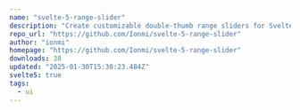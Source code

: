 ```yaml
---
name: "svelte-5-range-slider"
description: "Create customizable double-thumb range sliders for Svelte 5."
repo_url: "https://github.com/Ionmi/svelte-5-range-slider"
author: "ionmi"
homepage: "https://github.com/Ionmi/svelte-5-range-slider"
downloads: 38
updated: "2025-01-30T15:30:23.484Z"
svelte5: true
tags: 
  - ui
---
```

